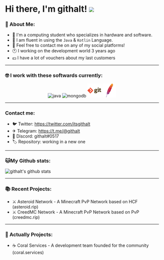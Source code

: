 # Hi there, I'm githalt! <img src="https://github.com/TheDudeThatCode/TheDudeThatCode/blob/master/Assets/Hi.gif" width="29px">
### 🤵 About Me:
- 🏦 I'm a computing student who specializes in hardware and software.
- 🤔 I am fluent in using the ```Java``` & ```Kotlin``` Language.
- 💬 Feel free to contact me on any of my social platforms!
- 🕚 I working on the development world 3 years ago
- 💵 I have a lot of vouchers about my last customers

---
### 🤓 I work with these softwards currently:
<p align="center">
<img src="https://www.vectorlogo.zone/logos/java/java-icon.svg" alt="java" width="45" height="45"/> 
<img src="https://www.vectorlogo.zone/logos/mongodb/mongodb-icon.svg" alt="mongodb" width="45" height="45"/> 
<img src="https://raw.githubusercontent.com/github/explore/80688e429a7d4ef2fca1e82350fe8e3517d3494d/topics/git/git.png" alt="GIT" width="45" height="45"/> 
<img src="https://raw.githubusercontent.com/github/explore/80688e429a7d4ef2fca1e82350fe8e3517d3494d/topics/maven/maven.png" alt="MAVEN" width="45" height="45"/>
</p>

---
### Contact me:
- 🐦 Twitter: https://twitter.com/itsgithalt
- ✈ Telegram: https://t.me/@githalt
- 📧 Discord: githalt#0517
- 🏷️ Repository: working in a new one

---
### 🐱My Github stats:
![githalt's github stats](https://github-readme-stats.vercel.app/api?username=githalt&count_private=true&show_icons=true&title_color=ffc857&icon_color=8ac926&text_color=daf7dc&bg_color=9e2189&hide=["stars"])

---
### 📚 Recent Projects:
- ⚔ Asteroid Network - A Minecraft PvP Network based on HCF (asteroid.rip)
- ⚔ CreedMC Network - A Minecraft PvP Network based on PvP (creedmc.rip)

---
### 🥂 Actually Projects:
- ☕ Coral Services - A development team founded for the community (coral.services)
